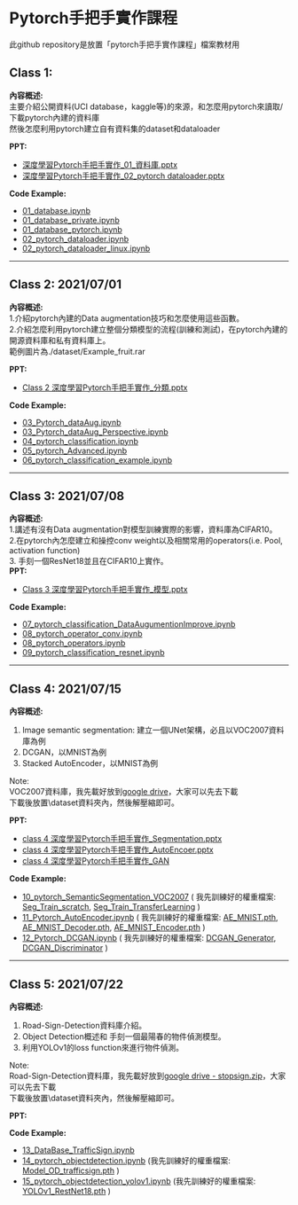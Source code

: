 # Pytorch手把手實作課程

此github repository是放置「pytorch手把手實作課程」檔案教材用

## Class 1:<br>
**內容概述:** <br>
主要介紹公開資料(UCI database，kaggle等)的來源，和怎麼用pytorch來讀取/下載pytorch內建的資料庫<br>
然後怎麼利用pytorch建立自有資料集的dataset和dataloader<br>

**PPT:<br>**
- [深度學習Pytorch手把手實作_01_資料庫.pptx](https://github.com/TommyHuang821/Pytorch_DL_Implement/blob/main/%E6%B7%B1%E5%BA%A6%E5%AD%B8%E7%BF%92Pytorch%E6%89%8B%E6%8A%8A%E6%89%8B%E5%AF%A6%E4%BD%9C_01_%E8%B3%87%E6%96%99%E5%BA%AB.pptxb) <br>
- [深度學習Pytorch手把手實作_02_pytorch dataloader.pptx](https://github.com/TommyHuang821/Pytorch_DL_Implement/blob/main/%E6%B7%B1%E5%BA%A6%E5%AD%B8%E7%BF%92Pytorch%E6%89%8B%E6%8A%8A%E6%89%8B%E5%AF%A6%E4%BD%9C_02_pytorch%20dataloader.pptx)<br>

**Code Example:<br>**

- [01_database.ipynb](https://github.com/TommyHuang821/Pytorch_DL_Implement/blob/main/01_database.ipynb) <br>
- [01_database_private.ipynb](https://github.com/TommyHuang821/Pytorch_DL_Implement/blob/main/01_database_private.ipynb) <br>
- [01_database_pytorch.ipynb](https://github.com/TommyHuang821/Pytorch_DL_Implement/blob/main/01_database_pytorch.ipynb) <br>
- [02_pytorch_dataloader.ipynb](https://github.com/TommyHuang821/Pytorch_DL_Implement/blob/main/02_pytorch_dataloader.ipynb) <br>
- [02_pytorch_dataloader_linux.ipynb](https://github.com/TommyHuang821/Pytorch_DL_Implement/blob/main/02_pytorch_dataloader_linux.ipynb)<br>

------------------------------
## Class 2: 2021/07/01 <br>
**內容概述:** <br>
1.介紹pytorch內建的Data augmentation技巧和怎麼使用這些函數。<br>
2.介紹怎麼利用pytorch建立整個分類模型的流程(訓練和測試)，在pytorch內建的開源資料庫和私有資料庫上。<br>
範例圖片為./dataset/Example_fruit.rar<br>

**PPT:<br>**
- [Class 2 深度學習Pytorch手把手實作_分類.pptx](https://github.com/TommyHuang821/Pytorch_DL_Implement/blob/main/Class%202%20%E6%B7%B1%E5%BA%A6%E5%AD%B8%E7%BF%92Pytorch%E6%89%8B%E6%8A%8A%E6%89%8B%E5%AF%A6%E4%BD%9C_%E5%88%86%E9%A1%9E.pptx)<br>

**Code Example:<br>**

- [03_Pytorch_dataAug.ipynb](https://github.com/TommyHuang821/Pytorch_DL_Implement/blob/main/03_Pytorch_dataAug.ipynb)<br>
- [03_Pytorch_dataAug_Perspective.ipynb](https://github.com/TommyHuang821/Pytorch_DL_Implement/blob/main/03_Pytorch_dataAug_Perspective.ipynb)<br>
- [04_pytorch_classification.ipynb](https://github.com/TommyHuang821/Pytorch_DL_Implement/blob/main/04_pytorch_classification.ipynb)<br>
- [05_pytorch_Advanced.ipynb](https://github.com/TommyHuang821/Pytorch_DL_Implement/blob/main/05_pytorch_Advanced.ipynb)<br>
- [06_pytorch_classification_example.ipynb](https://github.com/TommyHuang821/Pytorch_DL_Implement/blob/main/06_pytorch_classification_example.ipynb)<br>

----------------------------
## Class 3: 2021/07/08 <br>
**內容概述:** <br>
1.講述有沒有Data augmentation對模型訓練實際的影響，資料庫為CIFAR10。<br>
2.在pytorch內怎麼建立和操控conv weight以及相關常用的operators(i.e. Pool, activation function)<br>
3. 手刻一個ResNet18並且在CIFAR10上實作。<br>
**PPT:<br>**

- [Class 3 深度學習Pytorch手把手實作_模型.pptx](https://github.com/TommyHuang821/Pytorch_DL_Implement/blob/main/Class%203%20%E6%B7%B1%E5%BA%A6%E5%AD%B8%E7%BF%92Pytorch%E6%89%8B%E6%8A%8A%E6%89%8B%E5%AF%A6%E4%BD%9C_%E6%A8%A1%E5%9E%8B.pptx)<br>

**Code Example:<br>**

- [07_pytorch_classification_DataAugumentionImprove.ipynb](https://github.com/TommyHuang821/Pytorch_DL_Implement/blob/main/07_pytorch_classification_DataAugumentionImprove.ipynb)<br>
- [08_pytorch_operator_conv.ipynb](https://github.com/TommyHuang821/Pytorch_DL_Implement/blob/main/08_pytorch_operator_conv.ipynb)<br>
- [08_pytorch_operators.ipynb](https://github.com/TommyHuang821/Pytorch_DL_Implement/blob/main/08_pytorch_operators.ipynb)<br>
- [09_pytorch_classification_resnet.ipynb](https://github.com/TommyHuang821/Pytorch_DL_Implement/blob/main/09_pytorch_classification_resnet.ipynb)<br>

---------------------------
## Class 4: 2021/07/15 <br>
**內容概述:** <br>
1. Image semantic segmentation: 建立一個UNet架構，必且以VOC2007資料庫為例<br>
2. DCGAN，以MNIST為例
3. Stacked AutoEncoder，以MNIST為例

Note: <br>
VOC2007資料庫，我先載好放到[google drive](https://drive.google.com/drive/folders/1qzTvjnF9YziEhFMJqpEvWWAz9FBn_Hf0?usp=sharing)，大家可以先去下載<br>
下載後放置\dataset資料夾內，然後解壓縮即可。

**PPT:<br>**

- [class 4 深度學習Pytorch手把手實作_Segmentation.pptx](https://github.com/TommyHuang821/Pytorch_DL_Implement/blob/main/class%204%20%E6%B7%B1%E5%BA%A6%E5%AD%B8%E7%BF%92Pytorch%E6%89%8B%E6%8A%8A%E6%89%8B%E5%AF%A6%E4%BD%9C_Segmentation.pptx)<br>
- [class 4 深度學習Pytorch手把手實作_AutoEncoer.pptx](https://github.com/TommyHuang821/Pytorch_DL_Implement/blob/main/class%204%20%E6%B7%B1%E5%BA%A6%E5%AD%B8%E7%BF%92Pytorch%E6%89%8B%E6%8A%8A%E6%89%8B%E5%AF%A6%E4%BD%9C_AutoEncoer.pptx)<br>
- [class 4 深度學習Pytorch手把手實作_GAN](https://github.com/TommyHuang821/Pytorch_DL_Implement/blob/main/class%204%20%E6%B7%B1%E5%BA%A6%E5%AD%B8%E7%BF%92Pytorch%E6%89%8B%E6%8A%8A%E6%89%8B%E5%AF%A6%E4%BD%9C_GAN.pptx)<br>

**Code Example:<br>**

- [10_pytorch_SemanticSegmentation_VOC2007](https://github.com/TommyHuang821/Pytorch_DL_Implement/blob/main/10_pytorch_SemanticSegmentation_VOC2007.ipynb)
( 我先訓練好的權重檔案: 
[Seg_Train_scratch](https://github.com/TommyHuang821/Pytorch_DL_Implement/blob/main/model_seg_scratch.pt),
[Seg_Train_TransferLearning](https://drive.google.com/file/d/10H3jnoJql3D0pbqanQn9UHJEwNcpFtjT/view?usp=sharing)
)<br>
- [11_Pytorch_AutoEncoder.ipynb](https://github.com/TommyHuang821/Pytorch_DL_Implement/blob/main/11_Pytorch_AutoEncoder.ipynb) 
( 我先訓練好的權重檔案: 
[AE_MNIST.pth](https://github.com/TommyHuang821/Pytorch_DL_Implement/blob/main/mode_AutoEncoder_MNIST.pth), 
[AE_MNIST_Decoder.pth](https://github.com/TommyHuang821/Pytorch_DL_Implement/blob/main/mode_AutoEncoder_MNIST_Decoder.pth), 
[AE_MNIST_Encoder.pth](https://github.com/TommyHuang821/Pytorch_DL_Implement/blob/main/mode_AutoEncoder_MNIST_Encoder.pth)
)<br>
- [12_Pytorch_DCGAN.ipynb](https://github.com/TommyHuang821/Pytorch_DL_Implement/blob/main/12_Pytorch_DCGAN.ipynb)
( 我先訓練好的權重檔案: 
[DCGAN_Generator](https://github.com/TommyHuang821/Pytorch_DL_Implement/blob/main/DCGAN_Generator.pth),
[DCGAN_Discriminator](https://github.com/TommyHuang821/Pytorch_DL_Implement/blob/main/DCGAN_Discriminator.pth)
)<br>


---------------------------
## Class 5: 2021/07/22 <br>
**內容概述:** <br>
1. Road-Sign-Detection資料庫介紹。<br>
2. Object Detection概述和 手刻一個最陽春的物件偵測模型。<br>
3. 利用YOLOv1的loss function來進行物件偵測。<br>

Note: <br>
Road-Sign-Detection資料庫，我先載好放到[google drive - stopsign.zip](https://drive.google.com/file/d/14J8yAijguBeKIZ1cvs9qR3fsDdrZTVui/view?usp=sharing)，大家可以先去下載<br>
下載後放置\dataset資料夾內，然後解壓縮即可。

**PPT:<br>**


**Code Example:<br>**

- [13_DataBase_TrafficSign.ipynb](https://github.com/TommyHuang821/Pytorch_DL_Implement/blob/main/13_DataBase_TrafficSign.ipynb)<br>
- [14_pytorch_objectdetection.ipynb](https://github.com/TommyHuang821/Pytorch_DL_Implement/blob/main/14_pytorch_objectdetection.ipynb)
(我先訓練好的權重檔案: 
[Model_OD_trafficsign.pth](https://drive.google.com/file/d/1I0f3BSFMwUymEvf2e6jF8IXVGns5ou6-/view?usp=sharing)
)<br>
- [15_pytorch_objectdetection_yolov1.ipynb](https://github.com/TommyHuang821/Pytorch_DL_Implement/blob/main/15_pytorch_objectdetection_yolov1.ipynb)
(我先訓練好的權重檔案: 
[YOLOv1_RestNet18.pth](https://drive.google.com/file/d/1vuQrQukLD3P8aKTqeFVs8fWaqfbZCRwW/view?usp=sharing)
)<br>
